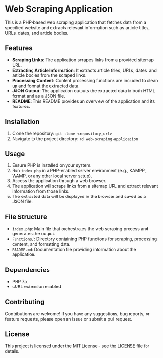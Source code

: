 # Web Scraping Application

This is a PHP-based web scraping application that fetches data from a specified website and extracts relevant information such as article titles, URLs, dates, and article bodies.

## Features

- **Scraping Links**: The application scrapes links from a provided sitemap URL.
- **Extracting Article Information**: It extracts article titles, URLs, dates, and article bodies from the scraped links.
- **Processing Content**: Content processing functions are included to clean up and format the extracted data.
- **JSON Output**: The application outputs the extracted data in both HTML format and as a JSON file.
- **README**: This README provides an overview of the application and its features.

## Installation

1. Clone the repository: `git clone <repository_url>`
2. Navigate to the project directory: `cd web-scraping-application`

## Usage

1. Ensure PHP is installed on your system.
2. Run `index.php` in a PHP-enabled server environment (e.g., XAMPP, WAMP, or any other local server setup).
3. Access the application through a web browser.
4. The application will scrape links from a sitemap URL and extract relevant information from those links.
5. The extracted data will be displayed in the browser and saved as a JSON file.

## File Structure

- `index.php`: Main file that orchestrates the web scraping process and generates the output.
- `Functions/`: Directory containing PHP functions for scraping, processing content, and formatting data.
- `README.md`: Documentation file providing information about the application.

## Dependencies

- PHP 7.x
- cURL extension enabled

## Contributing

Contributions are welcome! If you have any suggestions, bug reports, or feature requests, please open an issue or submit a pull request.

## License

This project is licensed under the MIT License - see the [LICENSE](LICENSE) file for details.

